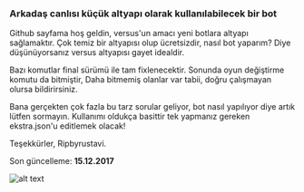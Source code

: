 <h3>Arkadaş canlısı küçük altyapı olarak kullanılabilecek bir bot</h3>
Github sayfama hoş geldin, versus'un amacı yeni botlara altyapı sağlamaktır. Çok temiz bir altyapısı olup ücretsizdir, nasıl bot yaparım? Diye düşünüyorsanız versus altyapısı gayet idealdir.

Bazı komutlar final sürümü ile tam fixlenecektir. Sonunda oyun değiştirme komutu da bitmiştir, Daha bitmemiş olanlar var tabii, doğru çalışmayan olursa bildirirsiniz.

Bana gerçekten çok fazla bu tarz sorular geliyor, bot nasıl yapılıyor diye artık lütfen sormayın.
Kullanımı oldukça basittir tek yapmanız gereken ekstra.json'u editlemek olacak!

Teşekkürler,
Ripbyrustavi.


Son güncelleme: **15.12.2017**


![alt text](https://i.hizliresim.com/NOmq5N.png)
